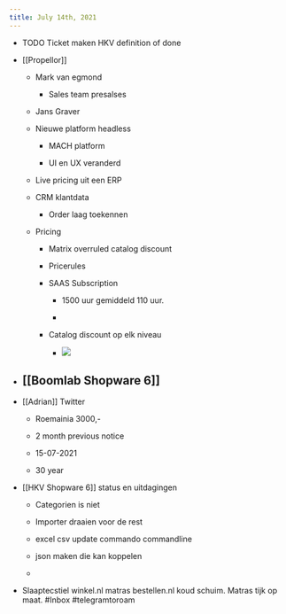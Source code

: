 ```yaml
---
title: July 14th, 2021
---
```


- TODO Ticket maken HKV definition of done  

- [[Propellor]]
	 - Mark van egmond
		 - Sales team presalses

	 - Jans Graver 

	 - Nieuwe platform headless
		 - MACH platform

		 - UI en UX veranderd 

	 - Live pricing uit een ERP

	 - CRM klantdata
		 - Order laag toekennen 

	 - Pricing
		 - Matrix overruled catalog discount

		 - Pricerules 

		 - SAAS Subscription
			 - 1500 uur gemiddeld 110 uur. 

			 - 

		 - Catalog discount op elk niveau
			 - ![](https://firebasestorage.googleapis.com/v0/b/firescript-577a2.appspot.com/o/imgs%2Fapp%2FGijs%2FxZ9Wcoq3fC.png?alt=media&token=9541583e-e6a5-41ce-b2ec-84a387d90456)

- [[Boomlab Shopware 6]]
	 - 

- [[Adrian]] Twitter 
	 - Roemainia 3000,- 

	 - 2 month previous notice 

	 - 15-07-2021 

	 - 30 year 

- [[HKV Shopware 6]] status en uitdagingen
	 - Categorien is niet 

	 - Importer draaien voor de rest 

	 - excel csv update commando commandline

	 - json maken die kan koppelen 

	 - 

- Slaaptecstiel winkel.nl matras bestellen.nl  koud schuim. Matras tijk op maat. #Inbox #telegramtoroam
